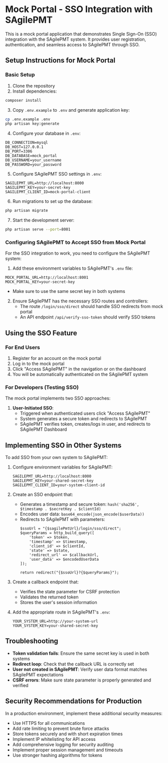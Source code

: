 # Mock Portal - SSO Integration with SAgilePMT

This is a mock portal application that demonstrates Single Sign-On (SSO) integration with the SAgilePMT system. It provides user registration, authentication, and seamless access to SAgilePMT through SSO.

## Setup Instructions for Mock Portal

### Basic Setup

1. Clone the repository
2. Install dependencies:
```bash
composer install
```

3. Copy `.env.example` to `.env` and generate application key:
```bash
cp .env.example .env
php artisan key:generate
```

4. Configure your database in `.env`:
```
DB_CONNECTION=mysql
DB_HOST=127.0.0.1
DB_PORT=3306
DB_DATABASE=mock_portal
DB_USERNAME=your_username
DB_PASSWORD=your_password
```

5. Configure SAgilePMT SSO settings in `.env`:
```
SAGILEPMT_URL=http://localhost:8000
SAGILEPMT_KEY=your-secret-key
SAGILEPMT_CLIENT_ID=mock-portal-client
```

6. Run migrations to set up the database:
```bash
php artisan migrate
```

7. Start the development server:
```bash
php artisan serve --port=8001
```

### Configuring SAgilePMT to Accept SSO from Mock Portal

For the SSO integration to work, you need to configure the SAgilePMT system:

1. Add these environment variables to SAgilePMT's `.env` file:
```
MOCK_PORTAL_URL=http://localhost:8001
MOCK_PORTAL_KEY=your-secret-key
```
   - Make sure to use the same secret key in both systems

2. Ensure SAgilePMT has the necessary SSO routes and controllers:
   - The route `/login/sso/direct` should handle SSO redirects from mock portal
   - An API endpoint `/api/verify-sso-token` should verify SSO tokens

## Using the SSO Feature

### For End Users

1. Register for an account on the mock portal
2. Log in to the mock portal
3. Click "Access SAgilePMT" in the navigation or on the dashboard
4. You will be automatically authenticated on the SAgilePMT system

### For Developers (Testing SSO)

The mock portal implements two SSO approaches:

1. **User-Initiated SSO**: 
   - Triggered when authenticated users click "Access SAgilePMT"
   - System generates a secure token and redirects to SAgilePMT
   - SAgilePMT verifies token, creates/logs in user, and redirects to SAgilePMT Dashboard

## Implementing SSO in Other Systems

To add SSO from your own system to SAgilePMT:

1. Configure environment variables for SAgilePMT:
   ```
   SAGILEPMT_URL=http://localhost:8000
   SAGILEPMT_KEY=your-shared-secret-key
   SAGILEPMT_CLIENT_ID=your-system-client-id
   ```

2. Create an SSO endpoint that:
   - Generates a timestamp and secure token: `hash('sha256', $timestamp . $secretKey . $clientId)`
   - Encodes user data: `base64_encode(json_encode($userData))`
   - Redirects to SAgilePMT with parameters:
     ```
     $ssoUrl = "{$sagilePmtUrl}/login/sso/direct";
     $queryParams = http_build_query([
         'token' => $token,
         'timestamp' => $timestamp,
         'client_id' => $clientId,
         'state' => $state,
         'redirect_url' => $callbackUrl,
         'user_data' => $encodedUserData
     ]);
     
     return redirect("{$ssoUrl}?{$queryParams}");
     ```

3. Create a callback endpoint that:
   - Verifies the state parameter for CSRF protection
   - Validates the returned token
   - Stores the user's session information

4. Add the appropriate route in SAgilePMT's `.env`:
   ```
   YOUR_SYSTEM_URL=http://your-system-url
   YOUR_SYSTEM_KEY=your-shared-secret-key
   ```

## Troubleshooting

- **Token validation fails**: Ensure the same secret key is used in both systems
- **Redirect loop**: Check that the callback URL is correctly set
- **User not created in SAgilePMT**: Verify user data format matches SAgilePMT expectations
- **CSRF errors**: Make sure state parameter is properly generated and verified

## Security Recommendations for Production

In a production environment, implement these additional security measures:

- Use HTTPS for all communications
- Add rate limiting to prevent brute force attacks
- Store tokens securely and with short expiration times
- Implement IP whitelisting for API access
- Add comprehensive logging for security auditing
- Implement proper session management and timeouts
- Use stronger hashing algorithms for tokens

